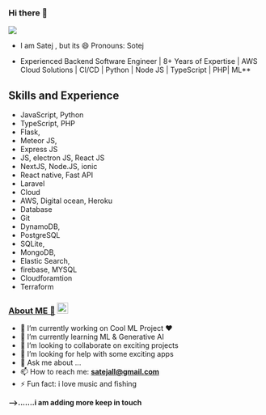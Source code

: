 ### Hi there 👋 
<img src='https://www.digitalocean.com/_next/static/media/intro-to-cloud.d49bc5f7.jpeg'>

- I am Satej , but its 😄 Pronouns: Sotej

- Experienced Backend Software Engineer | 8+ Years of Expertise | AWS Cloud Solutions | CI/CD  | Python | Node JS | TypeScript | PHP| ML**

## Skills and Experience
  - JavaScript, Python
  - TypeScript, PHP
  - Flask,
  - Meteor JS,
  - Express JS
  - JS, electron JS, React JS
  - NextJS, Node.JS, ionic
  - React native, Fast API
  - Laravel
  - Cloud
  - AWS, Digital ocean, Heroku 
  - Database
  - Git
  - DynamoDB,
  -  PostgreSQL
  - SQLite,
  - MongoDB,
  - Elastic Search,
  - firebase, MYSQL
  -  Cloudforamtion
  - Terraform
### [About ME 🤔](https://bold.pro/my/satej-sarker-230811005009/204) **[<img src='https://cdn.jsdelivr.net/npm/simple-icons@3.0.1/icons/linkedin.svg' alt='linkedin' height='22'>](https://www.linkedin.com/in/https://www.linkedin.com/in/satejsarker//)**

- 🔭 I’m currently working on Cool ML Project ❤️
- 🌱 I’m currently learning ML & Generative AI
- 👯 I’m looking to collaborate on exciting projects
- 🤔 I’m looking for help with some exciting apps 
- 💬 Ask me about ...
- 📫 How to reach me: **satejall@gmail.com**
- ⚡ Fun fact: i love music and fishing

**-->.......i am adding more keep in touch**
